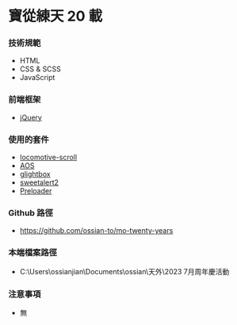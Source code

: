 # 寶從練天 20 載

### 技術規範

- HTML
- CSS & SCSS
- JavaScript

### 前端框架

- [jQuery](https://jquery.com)

### 使用的套件

- [locomotive-scroll](https://github.com/locomotivemtl/locomotive-scroll)
- [AOS](https://michalsnik.github.io/aos/)
- [glightbox](https://biati-digital.github.io/glightbox/)
- [sweetalert2](https://sweetalert2.github.io)
- [Preloader](https://www.jqueryscript.net/loading/visual-percent-preloader.html)

### Github 路徑

- https://github.com/ossian-to/mo-twenty-years

### 本端檔案路徑

- C:\Users\ossianjian\Documents\ossian\天外\2023 7月周年慶活動

### 注意事項

- 無